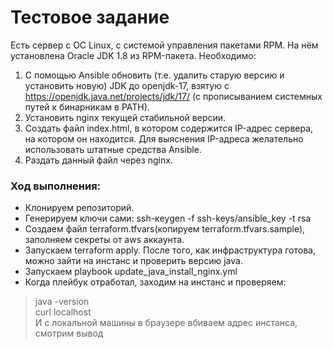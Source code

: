 # Тестовое задание
Есть сервер с ОС Linux, с системой управления пакетами RPM.
На нём установлена Oracle JDK 1.8 из RPM-пакета.
Необходимо:
1) С помощью Ansible обновить (т.е. удалить старую версию и установить новую) JDK до openjdk-17, взятую с https://openjdk.java.net/projects/jdk/17/ (с прописыванием системных путей к бинарникам в PATH).
2) Установить nginx текущей стабильной версии.
3) Создать файл index.html, в котором содержится IP-адрес сервера, на котором он находится. Для выяснения IP-адреса желательно использовать штатные средства Ansible.
4) Раздать данный файл через nginx.

### Ход выполнения:
- Клонируем репозиторий.
- Генерируем ключи сами: ssh-кеygen -f ssh-keys/ansible_key -t rsa
- Создаем файл terraform.tfvars(копируем terraform.tfvars.sample), заполняем секреты от aws аккаунта.
- Запускаем terraform apply. После того, как инфраструктура готова, можно зайти на инстанс и проверить версию java.
- Запускаем playbook update_java_install_nginx.yml
- Когда плейбук отработал, заходим на инстанс и проверяем:
> java -version \
> curl localhost \
> И с локальной машины в браузере вбиваем адрес инстанса, смотрим вывод

